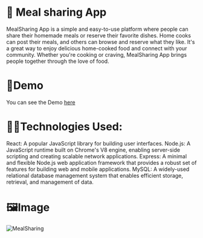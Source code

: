 # 🥗 Meal sharing App
MealSharing App is a simple and easy-to-use platform where people can share their homemade meals or reserve their favorite dishes. Home cooks can post their meals, and others can browse and reserve what they like. It's a great way to enjoy delicious home-cooked food and connect with your community. Whether you're cooking or craving, MealSharing App brings people together through the love of food.

# 👾Demo
You can see the Demo [here](https://meal-sharing-dhq2.onrender.com)

# 👩‍💻Technologies Used:
React: A popular JavaScript library for building user interfaces.
Node.js: A JavaScript runtime built on Chrome's V8 engine, enabling server-side scripting and creating scalable network applications.
Express: A minimal and flexible Node.js web application framework that provides a robust set of features for building web and mobile applications.
MySQL: A widely-used relational database management system that enables efficient storage, retrieval, and management of data.


# 🖼️Image
![MealSharing](https://github.com/Niloufar97/meal-sharing/assets/126332294/b3ba5963-8696-477e-9293-8c33b3ae923b)


